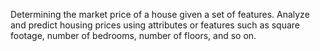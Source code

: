 Determining the market price of a house given a set of features. Analyze and predict housing prices using attributes or features such as square footage, number of bedrooms, number of floors, and so on.
